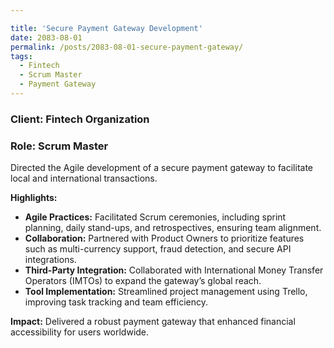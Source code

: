 ```yaml
---

title: 'Secure Payment Gateway Development'
date: 2083-08-01
permalink: /posts/2083-08-01-secure-payment-gateway/
tags:
  - Fintech
  - Scrum Master
  - Payment Gateway
---
```

### Client: Fintech Organization
### Role: Scrum Master

Directed the Agile development of a secure payment gateway to facilitate local and international transactions.

**Highlights:**
- **Agile Practices:** Facilitated Scrum ceremonies, including sprint planning, daily stand-ups, and retrospectives, ensuring team alignment.
- **Collaboration:** Partnered with Product Owners to prioritize features such as multi-currency support, fraud detection, and secure API integrations.
- **Third-Party Integration:** Collaborated with International Money Transfer Operators (IMTOs) to expand the gateway’s global reach.
- **Tool Implementation:** Streamlined project management using Trello, improving task tracking and team efficiency.

**Impact:**
Delivered a robust payment gateway that enhanced financial accessibility for users worldwide.
